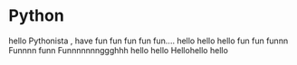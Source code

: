 # Python
hello Pythonista , have fun fun fun fun fun....
hello hello hello fun fun
funnn
Funnnn funn
Funnnnnnnggghhh
hello
hello
Hellohello
hello
